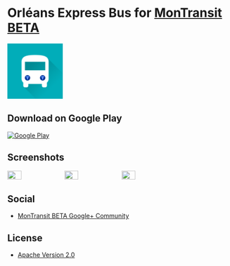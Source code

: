 # Orléans Express Bus for [MonTransit BETA](https://github.com/mtransitapps/mtransit-for-android)

<img width="25%" height="25%" src="https://raw.githubusercontent.com/mtransitapps/ca-quebec-orleans-express-bus-android/master/pub/hi-res-app-icon.png"/>

## Download on Google Play

[![Google Play](https://developer.android.com/images/brand/en_app_rgb_wo_60.png)](https://play.google.com/store/apps/details?id=org.mtransit.android.ca_quebec_orleans_express_bus)

## Screenshots

<img width="25%" height="25%" src="https://raw.githubusercontent.com/mtransitapps/ca-quebec-orleans-express-bus-android/master/pub/screenshot-phone-1.png"/>
<img width="25%" height="25%" src="https://raw.githubusercontent.com/mtransitapps/ca-quebec-orleans-express-bus-android/master/pub/screenshot-phone-2.png"/>
<img width="25%" height="25%" src="https://raw.githubusercontent.com/mtransitapps/ca-quebec-orleans-express-bus-android/master/pub/screenshot-phone-3.png"/>

## Social

* [MonTransit BETA Google+ Community](https://plus.google.com/communities/111796337224469270605)

## License

* [Apache Version 2.0](http://www.apache.org/licenses/LICENSE-2.0.html)
